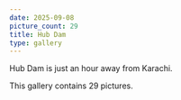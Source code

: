 ```yaml
---
date: 2025-09-08
picture_count: 29
title: Hub Dam
type: gallery
---
```


Hub Dam is just an hour away from Karachi.

This gallery contains 29 pictures.